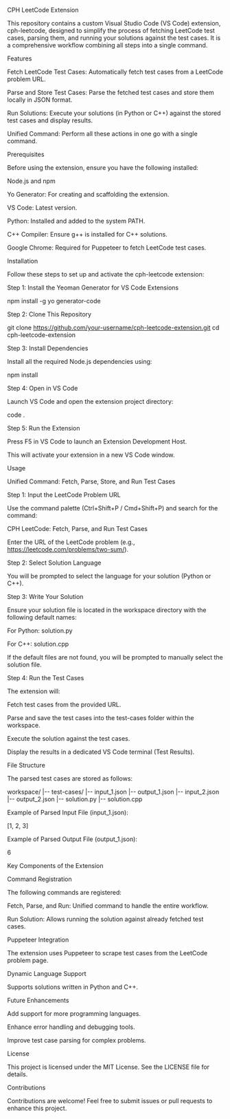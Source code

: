 CPH LeetCode Extension

This repository contains a custom Visual Studio Code (VS Code) extension, cph-leetcode, designed to simplify the process of fetching LeetCode test cases, parsing them, and running your solutions against the test cases. It is a comprehensive workflow combining all steps into a single command.

Features

Fetch LeetCode Test Cases: Automatically fetch test cases from a LeetCode problem URL.

Parse and Store Test Cases: Parse the fetched test cases and store them locally in JSON format.

Run Solutions: Execute your solutions (in Python or C++) against the stored test cases and display results.

Unified Command: Perform all these actions in one go with a single command.

Prerequisites

Before using the extension, ensure you have the following installed:

Node.js and npm

Yo Generator: For creating and scaffolding the extension.

VS Code: Latest version.

Python: Installed and added to the system PATH.

C++ Compiler: Ensure g++ is installed for C++ solutions.

Google Chrome: Required for Puppeteer to fetch LeetCode test cases.

Installation

Follow these steps to set up and activate the cph-leetcode extension:

Step 1: Install the Yeoman Generator for VS Code Extensions

npm install -g yo generator-code

Step 2: Clone This Repository

git clone https://github.com/your-username/cph-leetcode-extension.git
cd cph-leetcode-extension

Step 3: Install Dependencies

Install all the required Node.js dependencies using:

npm install

Step 4: Open in VS Code

Launch VS Code and open the extension project directory:

code .

Step 5: Run the Extension

Press F5 in VS Code to launch an Extension Development Host.

This will activate your extension in a new VS Code window.

Usage

Unified Command: Fetch, Parse, Store, and Run Test Cases

Step 1: Input the LeetCode Problem URL

Use the command palette (Ctrl+Shift+P / Cmd+Shift+P) and search for the command:

CPH LeetCode: Fetch, Parse, and Run Test Cases

Enter the URL of the LeetCode problem (e.g., https://leetcode.com/problems/two-sum/).

Step 2: Select Solution Language

You will be prompted to select the language for your solution (Python or C++).

Step 3: Write Your Solution

Ensure your solution file is located in the workspace directory with the following default names:

For Python: solution.py

For C++: solution.cpp

If the default files are not found, you will be prompted to manually select the solution file.

Step 4: Run the Test Cases

The extension will:

Fetch test cases from the provided URL.

Parse and save the test cases into the test-cases folder within the workspace.

Execute the solution against the test cases.

Display the results in a dedicated VS Code terminal (Test Results).

File Structure

The parsed test cases are stored as follows:

workspace/
|-- test-cases/
    |-- input_1.json
    |-- output_1.json
    |-- input_2.json
    |-- output_2.json
|-- solution.py
|-- solution.cpp

Example of Parsed Input File (input_1.json):

[1, 2, 3]

Example of Parsed Output File (output_1.json):

6

Key Components of the Extension

Command Registration

The following commands are registered:

Fetch, Parse, and Run: Unified command to handle the entire workflow.

Run Solution: Allows running the solution against already fetched test cases.

Puppeteer Integration

The extension uses Puppeteer to scrape test cases from the LeetCode problem page.

Dynamic Language Support

Supports solutions written in Python and C++.

Future Enhancements

Add support for more programming languages.

Enhance error handling and debugging tools.

Improve test case parsing for complex problems.

License

This project is licensed under the MIT License. See the LICENSE file for details.

Contributions

Contributions are welcome! Feel free to submit issues or pull requests to enhance this project.


